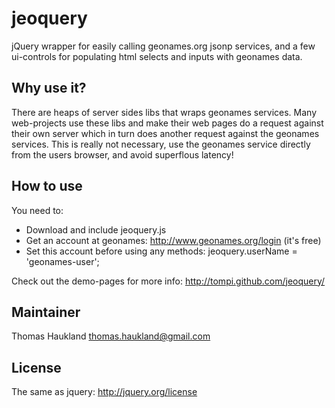 jeoquery
========

jQuery wrapper for easily calling geonames.org jsonp services,
and a few ui-controls for populating html selects and inputs
with geonames data.

Why use it?
-----------

There are heaps of server sides libs that wraps geonames services.
Many web-projects use these libs and make their web pages do a
request against their own server which in turn does another request
against the geonames services. This is really not necessary, use the
geonames service directly from the users browser, and avoid superflous
latency!

How to use
----------

You need to:

* Download and include jeoquery.js
* Get an account at geonames: http://www.geonames.org/login (it's free)
* Set this account before using any methods: jeoquery.userName = 'geonames-user';

Check out the demo-pages for more info: http://tompi.github.com/jeoquery/

Maintainer
----------

Thomas Haukland
thomas.haukland@gmail.com

License
-------

The same as jquery: http://jquery.org/license
